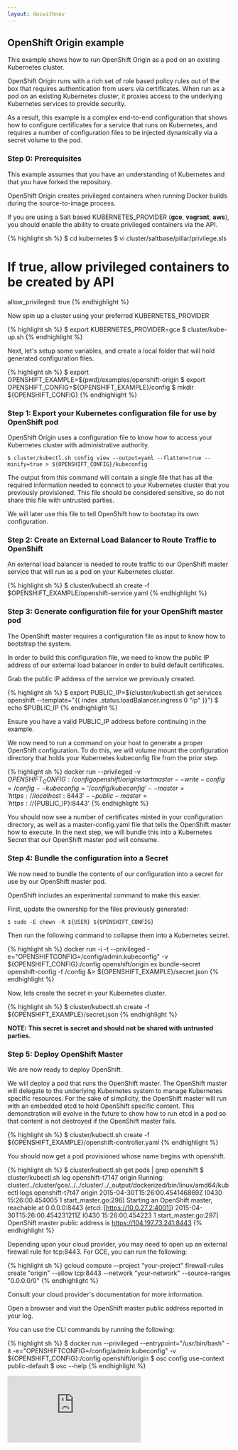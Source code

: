 ```yaml
---
layout: docwithnav
---
```

<!-- BEGIN MUNGE: UNVERSIONED_WARNING -->


<!-- END MUNGE: UNVERSIONED_WARNING -->

## OpenShift Origin example

This example shows how to run OpenShift Origin as a pod on an existing Kubernetes cluster.

OpenShift Origin runs with a rich set of role based policy rules out of the box that requires authentication from users
via certificates.  When run as a pod on an existing Kubernetes cluster, it proxies access to the underlying Kubernetes services
to provide security.

As a result, this example is a complex end-to-end configuration that shows how to configure certificates for a service that runs
on Kubernetes, and requires a number of configuration files to be injected dynamically via a secret volume to the pod.

### Step 0: Prerequisites

This example assumes that you have an understanding of Kubernetes and that you have forked the repository.

OpenShift Origin creates privileged containers when running Docker builds during the source-to-image process.

If you are using a Salt based KUBERNETES_PROVIDER (**gce**, **vagrant**, **aws**), you should enable the
ability to create privileged containers via the API.

{% highlight sh %}
$ cd kubernetes
$ vi cluster/saltbase/pillar/privilege.sls

# If true, allow privileged containers to be created by API
allow_privileged: true
{% endhighlight %}

Now spin up a cluster using your preferred KUBERNETES_PROVIDER

{% highlight sh %}
$ export KUBERNETES_PROVIDER=gce
$ cluster/kube-up.sh
{% endhighlight %}

Next, let's setup some variables, and create a local folder that will hold generated configuration files.

{% highlight sh %}
$ export OPENSHIFT_EXAMPLE=$(pwd)/examples/openshift-origin
$ export OPENSHIFT_CONFIG=${OPENSHIFT_EXAMPLE}/config
$ mkdir ${OPENSHIFT_CONFIG}
{% endhighlight %}

### Step 1: Export your Kubernetes configuration file for use by OpenShift pod

OpenShift Origin uses a configuration file to know how to access your Kubernetes cluster with administrative authority.

```
$ cluster/kubectl.sh config view --output=yaml --flatten=true --minify=true > ${OPENSHIFT_CONFIG}/kubeconfig
```

The output from this command will contain a single file that has all the required information needed to connect to your
Kubernetes cluster that you previously provisioned.   This file should be considered sensitive, so do not share this file with
untrusted parties.

We will later use this file to tell OpenShift how to bootstap its own configuration.

### Step 2: Create an External Load Balancer to Route Traffic to OpenShift

An external load balancer is needed to route traffic to our OpenShift master service that will run as a pod on your
Kubernetes cluster.


{% highlight sh %}
$ cluster/kubectl.sh create -f $OPENSHIFT_EXAMPLE/openshift-service.yaml
{% endhighlight %}

### Step 3: Generate configuration file for your OpenShift master pod

The OpenShift master requires a configuration file as input to know how to bootstrap the system.

In order to build this configuration file, we need to know the public IP address of our external load balancer in order to
build default certificates.

Grab the public IP address of the service we previously created.

{% highlight sh %}
$ export PUBLIC_IP=$(cluster/kubectl.sh get services openshift --template="{{ index .status.loadBalancer.ingress 0 \"ip\" }}")
$ echo $PUBLIC_IP
{% endhighlight %}

Ensure you have a valid PUBLIC_IP address before continuing in the example.

We now need to run a command on your host to generate a proper OpenShift configuration.  To do this, we will volume mount the configuration directory that holds your Kubernetes kubeconfig file from the prior step.

{% highlight sh %}
docker run --privileged -v ${OPENSHIFT_CONFIG}:/config openshift/origin start master --write-config=/config --kubeconfig='/config/kubeconfig' --master='https://localhost:8443' --public-master='https://${PUBLIC_IP}:8443'
{% endhighlight %}

You should now see a number of certificates minted in your configuration directory, as well as a master-config.yaml file that tells the OpenShift master how to execute.  In the next step, we will bundle this into a Kubernetes Secret that our OpenShift master pod will consume.

### Step 4: Bundle the configuration into a Secret

We now need to bundle the contents of our configuration into a secret for use by our OpenShift master pod.

OpenShift includes an experimental command to make this easier.

First, update the ownership for the files previously generated:

```
$ sudo -E chown -R ${USER} ${OPENSHIFT_CONFIG}
```

Then run the following command to collapse them into a Kubernetes secret.

{% highlight sh %}
docker run -i -t --privileged -e="OPENSHIFTCONFIG=/config/admin.kubeconfig" -v ${OPENSHIFT_CONFIG}:/config openshift/origin ex bundle-secret openshift-config -f /config &> ${OPENSHIFT_EXAMPLE}/secret.json
{% endhighlight %}

Now, lets create the secret in your Kubernetes cluster.

{% highlight sh %}
$ cluster/kubectl.sh create -f ${OPENSHIFT_EXAMPLE}/secret.json
{% endhighlight %}

**NOTE: This secret is secret and should not be shared with untrusted parties.**

### Step 5: Deploy OpenShift Master

We are now ready to deploy OpenShift.

We will deploy a pod that runs the OpenShift master.  The OpenShift master will delegate to the underlying Kubernetes
system to manage Kubernetes specific resources.  For the sake of simplicity, the OpenShift master will run with an embedded etcd to hold OpenShift specific content.  This demonstration will evolve in the future to show how to run etcd in a pod so that content is not destroyed if the OpenShift master fails.

{% highlight sh %}
$  cluster/kubectl.sh create -f ${OPENSHIFT_EXAMPLE}/openshift-controller.yaml
{% endhighlight %}

You should now get a pod provisioned whose name begins with openshift.

{% highlight sh %}
$ cluster/kubectl.sh get pods | grep openshift
$ cluster/kubectl.sh log openshift-t7147 origin
Running: cluster/../cluster/gce/../../cluster/../_output/dockerized/bin/linux/amd64/kubectl logs openshift-t7t47 origin
2015-04-30T15:26:00.454146869Z I0430 15:26:00.454005       1 start_master.go:296] Starting an OpenShift master, reachable at 0.0.0.0:8443 (etcd: [https://10.0.27.2:4001])
2015-04-30T15:26:00.454231211Z I0430 15:26:00.454223       1 start_master.go:297] OpenShift master public address is https://104.197.73.241:8443
{% endhighlight %}

Depending upon your cloud provider, you may need to open up an external firewall rule for tcp:8443.  For GCE, you can run the following:

{% highlight sh %}
gcloud compute --project "your-project" firewall-rules create "origin" --allow tcp:8443 --network "your-network" --source-ranges "0.0.0.0/0"
{% endhighlight %}

Consult your cloud provider's documentation for more information.

Open a browser and visit the OpenShift master public address reported in your log.

You can use the CLI commands by running the following:

{% highlight sh %}
$ docker run --privileged --entrypoint="/usr/bin/bash" -it -e="OPENSHIFTCONFIG=/config/admin.kubeconfig" -v ${OPENSHIFT_CONFIG}:/config openshift/origin
$ osc config use-context public-default
$ osc --help
{% endhighlight %}


<!-- BEGIN MUNGE: GENERATED_ANALYTICS -->
[![Analytics](https://kubernetes-site.appspot.com/UA-36037335-10/GitHub/examples/openshift-origin/README.md?pixel)]()
<!-- END MUNGE: GENERATED_ANALYTICS -->

